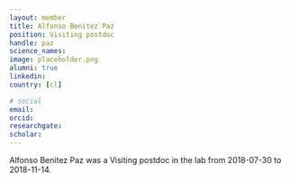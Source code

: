 ```yaml
---
layout: member
title: Alfonso Benitez Paz
position: Visiting postdoc
handle: paz
science_names:
image: placeholder.png
alumni: true
linkedin:
country: [cl]

# social
email:
orcid:
researchgate:
scholar:
---
```


Alfonso Benitez Paz was a Visiting postdoc in the lab from 2018-07-30 to 2018-11-14.